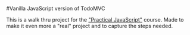 #Vanilla JavaScript version of TodoMVC

This is a walk thru project for the ["Practical JavaScript"](https://watchandcode.com/) course. Made to make it even more
a "real" project and to capture the steps needed. 

